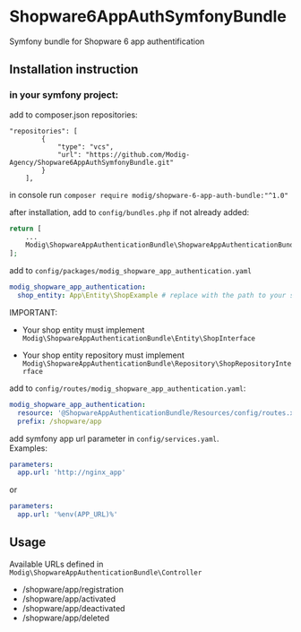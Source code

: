 # Shopware6AppAuthSymfonyBundle
Symfony bundle for Shopware 6 app authentification

## Installation instruction

### in your symfony project:
add to composer.json repositories:
```
"repositories": [
        {
            "type": "vcs",
            "url": "https://github.com/Modig-Agency/Shopware6AppAuthSymfonyBundle.git"
        }
    ],
```

in console run ```composer require modig/shopware-6-app-auth-bundle:"^1.0"```

after installation, add to ```config/bundles.php``` if not already added:
```php
return [
    ...
    Modig\ShopwareAppAuthenticationBundle\ShopwareAppAuthenticationBundle::class => ['all' => true],
];
```

add to ```config/packages/modig_shopware_app_authentication.yaml```
```yaml
modig_shopware_app_authentication:
  shop_entity: App\Entity\ShopExample # replace with the path to your shop entity
```
IMPORTANT: 
- Your shop entity must implement ```Modig\ShopwareAppAuthenticationBundle\Entity\ShopInterface```

- Your shop entity repository must implement ```Modig\ShopwareAppAuthenticationBundle\Repository\ShopRepositoryInterface```


add to ``config/routes/modig_shopware_app_authentication.yaml``:
```yaml
modig_shopware_app_authentication:
  resource: '@ShopwareAppAuthenticationBundle/Resources/config/routes.xml'
  prefix: /shopware/app
```

add symfony app url parameter in ``config/services.yaml``.  
Examples:
```yaml
parameters:
  app.url: 'http://nginx_app'
```
or
```yaml
parameters:
  app.url: '%env(APP_URL)%'
```

## Usage
Available URLs defined in ``Modig\ShopwareAppAuthenticationBundle\Controller``
- /shopware/app/registration
- /shopware/app/activated
- /shopware/app/deactivated
- /shopware/app/deleted